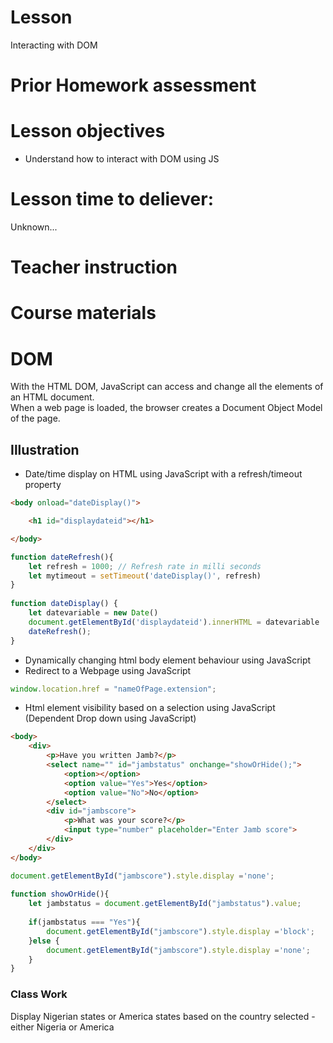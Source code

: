 # Lesson
Interacting with DOM
# Prior Homework assessment

# Lesson objectives
- Understand how to interact with DOM using JS


# Lesson time to deliever:
Unknown...

# Teacher instruction 


# Course materials

# DOM
With the HTML DOM, JavaScript can access and change all the elements of an HTML document.  
When a web page is loaded, the browser creates a Document Object Model of the page.  

## Illustration
- Date/time display on HTML using JavaScript with a refresh/timeout property
```html
<body onload="dateDisplay()">

    <h1 id="displaydateid"></h1>

</body>
```

```js
function dateRefresh(){
    let refresh = 1000; // Refresh rate in milli seconds
    let mytimeout = setTimeout('dateDisplay()', refresh)
}
        
function dateDisplay() {
    let datevariable = new Date()
    document.getElementById('displaydateid').innerHTML = datevariable
    dateRefresh();
}
```

- Dynamically changing html body element behaviour using JavaScript
- Redirect to a Webpage using JavaScript

```js
window.location.href = "nameOfPage.extension";
```

- Html element visibility based on a selection using JavaScript (Dependent Drop down using JavaScript)
```html
<body>
    <div>
        <p>Have you written Jamb?</p>
        <select name="" id="jambstatus" onchange="showOrHide();">
            <option></option>
            <option value="Yes">Yes</option>
            <option value="No">No</option>
        </select>
        <div id="jambscore">
            <p>What was your score?</p>
            <input type="number" placeholder="Enter Jamb score">
        </div>
    </div>
</body>
```
```js
document.getElementById("jambscore").style.display ='none';
    
function showOrHide(){
    let jambstatus = document.getElementById("jambstatus").value;
    
    if(jambstatus === "Yes"){
        document.getElementById("jambscore").style.display ='block';
    }else {
        document.getElementById("jambscore").style.display ='none';
    }
}
```
### Class Work
Display Nigerian states or America states based on the country selected - either Nigeria or America  
